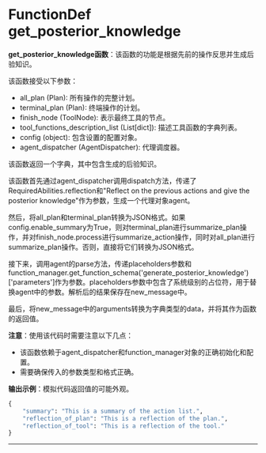 # FunctionDef get_posterior_knowledge
**get_posterior_knowledge函数**：该函数的功能是根据先前的操作反思并生成后验知识。

该函数接受以下参数：
- all_plan (Plan): 所有操作的完整计划。
- terminal_plan (Plan): 终端操作的计划。
- finish_node (ToolNode): 表示最终工具的节点。
- tool_functions_description_list (List[dict]): 描述工具函数的字典列表。
- config (object): 包含设置的配置对象。
- agent_dispatcher (AgentDispatcher): 代理调度器。

该函数返回一个字典，其中包含生成的后验知识。

该函数首先通过agent_dispatcher调用dispatch方法，传递了RequiredAbilities.reflection和"Reflect on the previous actions and give the posterior knowledge"作为参数，生成一个代理对象agent。

然后，将all_plan和terminal_plan转换为JSON格式。如果config.enable_summary为True，则对terminal_plan进行summarize_plan操作，并对finish_node.process进行summarize_action操作，同时对all_plan进行summarize_plan操作。否则，直接将它们转换为JSON格式。

接下来，调用agent的parse方法，传递placeholders参数和function_manager.get_function_schema('generate_posterior_knowledge')['parameters']作为参数。placeholders参数中包含了系统级别的占位符，用于替换agent中的参数。解析后的结果保存在new_message中。

最后，将new_message中的arguments转换为字典类型的data，并将其作为函数的返回值。

**注意**：使用该代码时需要注意以下几点：
- 该函数依赖于agent_dispatcher和function_manager对象的正确初始化和配置。
- 需要确保传入的参数类型和格式正确。

**输出示例**：模拟代码返回值的可能外观。
```python
{
    "summary": "This is a summary of the action list.",
    "reflection_of_plan": "This is a reflection of the plan.",
    "reflection_of_tool": "This is a reflection of the tool."
}
```
***
